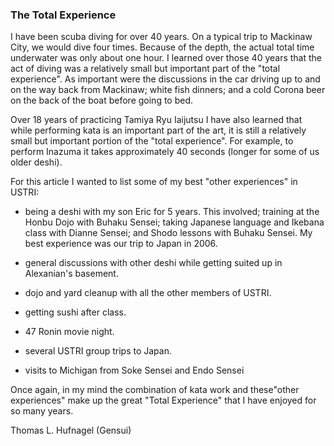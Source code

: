 ### The Total Experience

I have been scuba diving for over 40 years. On a typical trip to Mackinaw City, we would dive four times. Because of the depth, the actual total time underwater was only about one hour. I learned over those 40 years that the act of diving was a relatively small but important part of the "total experience". As important were the discussions in the car driving up to and on the way back from Mackinaw; white fish dinners; and a cold Corona beer on the back of the boat before going to bed.

Over 18 years of practicing Tamiya Ryu Iaijutsu I have also learned that while performing kata is an important part of the art, it is still a relatively small but important portion of the "total experience". For example, to perform Inazuma it takes approximately 40 seconds (longer for some of us older deshi).

For this article I wanted to list some of my best "other experiences" in USTRI:

- being a deshi with my son Eric for 5 years. This involved; training at the Honbu Dojo with Buhaku Sensei; taking Japanese language and Ikebana class with Dianne Sensei; and Shodo lessons with Buhaku Sensei. My best experience was our trip to Japan in 2006.

- general discussions with other deshi while getting suited up in Alexanian's basement.

- dojo and yard cleanup with all the other members of USTRI.

- getting sushi after class.

- 47 Ronin movie night.

- several USTRI group trips to Japan.

- visits to Michigan from Soke Sensei and Endo Sensei

Once again, in my mind the combination of kata work and these"other experiences" make up the great "Total Experience" that I have enjoyed for so many years.

Thomas L. Hufnagel (Gensui)
